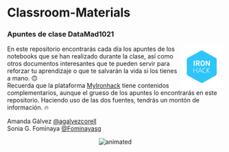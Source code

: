 # Classroom-Materials
### Apuntes de clase DataMad1021

<img align="right" width="100" height="100" src="https://github.com/Ironhack-Data-Madrid-Agosto-2021/classroom-materials/blob/main/images/logo.png">

En este repositorio encontrarás cada día los apuntes de los notebooks que se han realizado durante la clase, así como otros documentos interesantes que te pueden servir para reforzar tu aprendizaje o que te salvarán la vida si los  tienes a mano. 🙃     
Recuerda que la plataforma [MyIronhack](https://my.ironhack.com/lms/courses/course-v1:IRONHACK+DAFT33+202110_MAD) tiene contenidos complementarios, aunque el grueso de los apuntes lo encontrarás en este repositorio. Haciendo uso de las dos fuentes, tendrás un montón de información.  🔥


Amanda Gálvez [@agalvezcorell](https://github.com/agalvezcorell)       
Sonia G. Fominaya [@Fominayasg](https://github.com/Fominayasg)


<p align="center">
  <img src="https://media.giphy.com/media/HtaGVNHVnTNuw/giphy.gif" alt="animated" />
</p>
